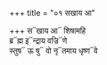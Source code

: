 +++
title = "०१ सखाय आ"

+++
स᳓खाय आ᳓ शिषामहि  
ब्र᳓ह्म इ᳓न्द्राय वज्रि᳓णे  
स्तुष᳓ ऊ षु᳓ वो नृ᳓तमाय धृष्ण᳓वे